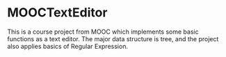 # MOOCTextEditor
This is a course project from MOOC which implements some basic functions as a text editor.
The major data structure is tree, and the project also applies basics of Regular Expression. 